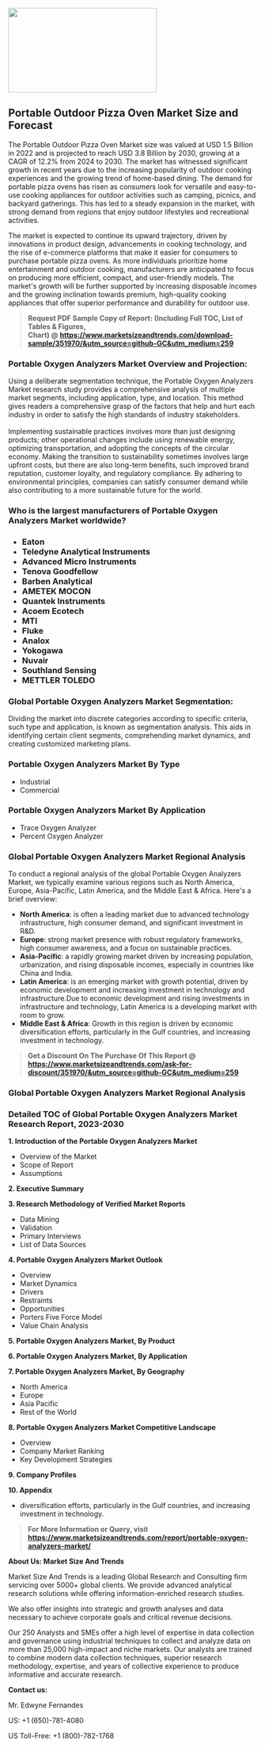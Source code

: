 <p><img class="alignnone size-medium wp-image-20088" src="https://ffe5etoiles.com/wp-content/uploads/2024/12/MST1-300x171.png" alt="" width="300" height="171" /></p><h2>Portable Outdoor Pizza Oven Market Size and Forecast</h2><p>The Portable Outdoor Pizza Oven Market size was valued at USD 1.5 Billion in 2022 and is projected to reach USD 3.8 Billion by 2030, growing at a CAGR of 12.2% from 2024 to 2030. The market has witnessed significant growth in recent years due to the increasing popularity of outdoor cooking experiences and the growing trend of home-based dining. The demand for portable pizza ovens has risen as consumers look for versatile and easy-to-use cooking appliances for outdoor activities such as camping, picnics, and backyard gatherings. This has led to a steady expansion in the market, with strong demand from regions that enjoy outdoor lifestyles and recreational activities.</p><p>The market is expected to continue its upward trajectory, driven by innovations in product design, advancements in cooking technology, and the rise of e-commerce platforms that make it easier for consumers to purchase portable pizza ovens. As more individuals prioritize home entertainment and outdoor cooking, manufacturers are anticipated to focus on producing more efficient, compact, and user-friendly models. The market's growth will be further supported by increasing disposable incomes and the growing inclination towards premium, high-quality cooking appliances that offer superior performance and durability for outdoor use.</p></p><blockquote id="" class=""><strong>Request PDF Sample Copy of Report: (Including Full TOC, List of Tables &amp; Figures, Chart)&nbsp;@&nbsp;<strong><a href="https://www.marketsizeandtrends.com/download-sample/351970/&utm_source=github-GC&utm_medium=259" target="_blank">https://www.marketsizeandtrends.com/download-sample/351970/&utm_source=github-GC&utm_medium=259</a></strong></strong></blockquote><h3 id="" class="">Portable Oxygen Analyzers Market&nbsp;Overview and Projection:</h3><p id="" class="">Using a deliberate segmentation technique, the Portable Oxygen Analyzers Market research study provides a comprehensive analysis of multiple market segments, including application, type, and location. This method gives readers a comprehensive grasp of the factors that help and hurt each industry in order to satisfy the high standards of industry stakeholders. <br /> <br />Implementing sustainable practices involves more than just designing products; other operational changes include using renewable energy, optimizing transportation, and adopting the concepts of the circular economy. Making the transition to sustainability sometimes involves large upfront costs, but there are also long-term benefits, such improved brand reputation, customer loyalty, and regulatory compliance. By adhering to environmental principles, companies can satisfy consumer demand while also contributing to a more sustainable future for the world.</p><h3 id="" class="">Who is the largest manufacturers of&nbsp;Portable Oxygen Analyzers Market worldwide?</h3><h3 class=""><p><ul><li>Eaton </li><li> Teledyne Analytical Instruments </li><li> Advanced Micro Instruments </li><li> Tenova Goodfellow </li><li> Barben Analytical </li><li> AMETEK MOCON </li><li> Quantek Instruments </li><li> Acoem Ecotech </li><li> MTI </li><li> Fluke </li><li> Analox </li><li> Yokogawa </li><li> Nuvair </li><li> Southland Sensing </li><li> METTLER TOLEDO</li></ul></p></h3><h3 id="" class="">Global&nbsp;Portable Oxygen Analyzers Market Segmentation:</h3><p id="" class="">Dividing the market into discrete categories according to specific criteria, such type and application, is known as segmentation analysis. This aids in identifying certain client segments, comprehending market dynamics, and creating customized marketing plans.</p><h3 id="" class="">Portable Oxygen Analyzers Market&nbsp;By Type</h3><p><p><ul><li>Industrial</li><li> Commercial</p></li></ul></p></p><h3 id="" class="">Portable Oxygen Analyzers Market&nbsp;By Application</h3><p class=""><p><ul><li>Trace Oxygen Analyzer</li><li> Percent Oxygen Analyzer</li></ul></p></p><h3 id="" class="">Global Portable Oxygen Analyzers Market Regional Analysis</h3><p id="" class="">To conduct a regional analysis of the global Portable Oxygen Analyzers Market, we typically examine various regions such as North America, Europe, Asia-Pacific, Latin America, and the Middle East &amp; Africa. Here's a brief overview:</p><ul><li><strong>North America</strong>: is often a leading market due to advanced technology infrastructure, high consumer demand, and significant investment in R&amp;D.</li><li><strong>Europe</strong>: strong market presence with robust regulatory frameworks, high consumer awareness, and a focus on sustainable practices.</li><li><strong>Asia-Pacific</strong>: a rapidly growing market driven by increasing population, urbanization, and rising disposable incomes, especially in countries like China and India.</li><li><strong>Latin America</strong>: is an emerging market with growth potential, driven by economic development and increasing investment in technology and infrastructure.Due to economic development and rising investments in infrastructure and technology, Latin America is a developing market with room to grow.</li><li><strong>Middle East &amp; Africa</strong>: Growth in this region is driven by economic diversification efforts, particularly in the Gulf countries, and increasing investment in technology.</li></ul><blockquote id="" class=""><strong>Get a Discount On The Purchase Of This Report @ <strong><a href="https://www.marketsizeandtrends.com/ask-for-discount/351970/&utm_source=github-GC&utm_medium=259" target="_blank">https://www.marketsizeandtrends.com/ask-for-discount/351970/&utm_source=github-GC&utm_medium=259</a></strong></strong></blockquote><h3 id="" class="">Global Portable Oxygen Analyzers Market Regional Analysis</h3><h3 id="" class="">Detailed TOC of Global Portable Oxygen Analyzers Market Research Report, 2023-2030</h3><p id="" class=""><strong>1. Introduction of the Portable Oxygen Analyzers Market</strong></p><ul><li>Overview of the Market</li><li>Scope of Report</li><li>Assumptions</li></ul><p id="" class=""><strong>2. Executive Summary</strong></p><p id="" class=""><strong>3. Research Methodology of Verified Market Reports</strong></p><ul><li>Data Mining</li><li>Validation</li><li>Primary Interviews</li><li>List of Data Sources</li></ul><p id="" class=""><strong>4. Portable Oxygen Analyzers Market Outlook</strong></p><ul><li>Overview</li><li>Market Dynamics</li><li>Drivers</li><li>Restraints</li><li>Opportunities</li><li>Porters Five Force Model</li><li>Value Chain Analysis</li></ul><p id="" class=""><strong>5. Portable Oxygen Analyzers Market, By Product</strong></p><p id="" class=""><strong>6. Portable Oxygen Analyzers Market, By Application</strong></p><p id="" class=""><strong>7. Portable Oxygen Analyzers Market, By Geography</strong></p><ul><li>North America</li><li>Europe</li><li>Asia Pacific</li><li>Rest of the World</li></ul><p id="" class=""><strong>8. Portable Oxygen Analyzers Market Competitive Landscape</strong></p><ul><li>Overview</li><li>Company Market Ranking</li><li>Key Development Strategies</li></ul><p id="" class=""><strong>9. Company Profiles</strong></p><p id="" class=""><strong>10. Appendix</strong></p><ul><li>diversification efforts, particularly in the Gulf countries, and increasing investment in technology.</li></ul><blockquote id="" class=""><strong>For More Information or Query, visit <strong><strong><a href="https://www.marketsizeandtrends.com/report/portable-oxygen-analyzers-market/" target="_blank">https://www.marketsizeandtrends.com/report/portable-oxygen-analyzers-market/</a></strong></strong></strong></blockquote><p id="" class=""><strong>About Us: Market Size And Trends</strong></p><p id="" class="">Market Size And Trends is a leading Global Research and Consulting firm servicing over 5000+ global clients. We provide advanced analytical research solutions while offering information-enriched research studies.</p><p id="" class="">We also offer insights into strategic and growth analyses and data necessary to achieve corporate goals and critical revenue decisions.</p><p id="" class="">Our 250 Analysts and SMEs offer a high level of expertise in data collection and governance using industrial techniques to collect and analyze data on more than 25,000 high-impact and niche markets. Our analysts are trained to combine modern data collection techniques, superior research methodology, expertise, and years of collective experience to produce informative and accurate research.</p><p id="" class=""><strong>Contact us:</strong></p><p id="" class="">Mr. Edwyne Fernandes</p><p id="" class="">US: +1 (650)-781-4080</p><p id="" class="">US Toll-Free: +1 (800)-782-1768</p>
